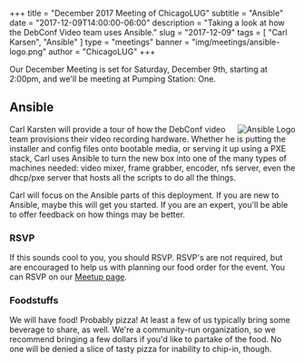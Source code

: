 +++
title = "December 2017 Meeting of ChicagoLUG"
subtitle = "Ansible"
date = "2017-12-09T14:00:00-06:00"
description = "Taking a look at how the DebConf Video team uses Ansible."
slug = "2017-12-09"
tags = [ "Carl Karsen", "Ansible" ] 
type = "meetings"
banner = "img/meetings/ansible-logo.png"
author = "ChicagoLUG"
+++

Our December Meeting is set for Saturday, December 9th, starting at 2:00pm,
and we'll be meeting at Pumping Station: One.


## Ansible

<img src="img/meetings/ansible-logo.png" alt="Ansible Logo"
style="float:right;">

Carl Karsten will provide a tour of how the DebConf video team provisions
their video recording hardware. Whether he is putting the installer and config
files onto bootable media, or serving it up using a PXE stack, Carl uses
Ansible to turn the new box into one of the many types of machines needed:
video mixer, frame grabber, encoder, nfs server, even the dhcp/pxe server
that hosts all the scripts to do all the things.

Carl will focus on the Ansible parts of this deployment. If you are new to
Ansible, maybe this will get you started. If you are an expert, you'll be able
to offer feedback on how things may be better.

### RSVP

If this sounds cool to you, you should RSVP. RSVP's are not required, but are
encouraged to help us with planning our food order for the event. You can
RSVP on our [Meetup page](https://www.meetup.com/chicagolug/).

### Foodstuffs

We will have food! Probably pizza! At least a few of us typically bring some
beverage to share, as well. We're a community-run organization, so we recommend
bringing a few dollars if you'd like to partake of the food. No one will be
denied a slice of tasty pizza for inability to chip-in, though.
